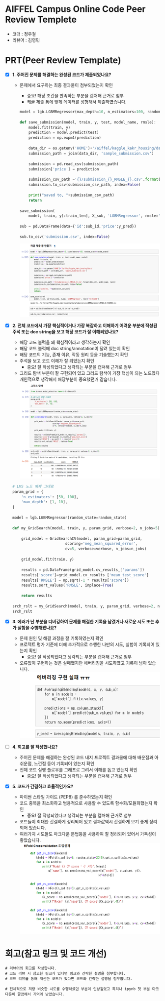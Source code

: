 # AIFFEL Campus Online Code Peer Review Templete
- 코더 : 정우철
- 리뷰어 : 김영민


# PRT(Peer Review Template)
- [x]  **1. 주어진 문제를 해결하는 완성된 코드가 제출되었나요?**
    - 문제에서 요구하는 최종 결과물이 첨부되었는지 확인
        - 중요! 해당 조건을 만족하는 부분을 캡쳐해 근거로 첨부
        - 케글 제출 폼에 맞게 데이터를 성형해서 제출하였습니다.
        
        ```python
        model = lgb.LGBMRegressor(max_depth=10, n_estimators=100, random_state=random_state)
        
        def save_submission(model, train, y, test, model_name, rmsle):
            model.fit(train, y)
            prediction = model.predict(test)
            prediction = np.expm1(prediction)
    
            data_dir = os.getenv('HOME')+'/aiffel/kaggle_kakr_housing/data'
            submission_path = join(data_dir, 'sample_submission.csv')
    
            submission = pd.read_csv(submission_path)
            submission['price'] = prediction
    
            submission_csv_path ='{}/submission_{}_RMSLE_{}.csv'.format(data_dir, model_name, rmsle)
            submission.to_csv(submission_csv_path, index=False)
    
            print("saved to, "+submission_csv_path)
            return
            
        save_submission(
            model, train, y[:train_len], X_sub, 'LGBMRegressor', rmsle='0.164399')
            
        sub = pd.DataFrame(data={'id':sub_id,'price':y_pred})
        
        sub.to_csv('submission.csv', index=False)
        ```
        ![image](./image/Ex02_01.png)
    
- [x]  **2. 전체 코드에서 가장 핵심적이거나 가장 복잡하고 이해하기 어려운 부분에 작성된 
주석 또는 doc string을 보고 해당 코드가 잘 이해되었나요?**
    - 해당 코드 블럭을 왜 핵심적이라고 생각하는지 확인
    - 해당 코드 블럭에 doc string/annotation이 달려 있는지 확인
    - 해당 코드의 기능, 존재 이유, 작동 원리 등을 기술했는지 확인
    - 주석을 보고 코드 이해가 잘 되었는지 확인
        - 중요! 잘 작성되었다고 생각되는 부분을 캡쳐해 근거로 첨부
    - 그리드 탐색 부분이 잘 구현되어 있고 그리드 탐색이 가장 핵심이 되는 노드였다 개인적으로 생각해서 해당부분이 중요했던거 같습니다.
    ![image](./image/Ex02_02.png)
    ```python
    # LMS 노드 예제 그대로
    param_grid = {
        'n_estimators': [50, 100],
        'max_depth': [1, 10],
    }
    
    model = lgb.LGBMRegressor(random_state=random_state)
    
    def my_GridSearch(model, train, y, param_grid, verbose=2, n_jobs=5):

        grid_model = GridSearchCV(model, param_grid=param_grid,
                            scoring='neg_mean_squared_error',
                            cv=5, verbose=verbose, n_jobs=n_jobs)

        grid_model.fit(train, y)
    
        results = pd.DataFrame(grid_model.cv_results_['params'])
        results['score']=grid_model.cv_results_['mean_test_score']
        results['RMSLE'] = np.sqrt(-1 * results['score'])
        results.sort_values('RMSLE', inplace=True)
    
        return results
    
    srch_rslt = my_GridSearch(model, train, y, param_grid, verbose=2, n_jobs=5)
    srch_rslt
    ```
        
- [x]  **3. 에러가 난 부분을 디버깅하여 문제를 해결한 기록을 남겼거나
새로운 시도 또는 추가 실험을 수행해봤나요?**
    - 문제 원인 및 해결 과정을 잘 기록하였는지 확인
    - 프로젝트 평가 기준에 더해 추가적으로 수행한 나만의 시도, 
    실험이 기록되어 있는지 확인
        - 중요! 잘 작성되었다고 생각되는 부분을 캡쳐해 근거로 첨부
    - 오류없이 구현하는 것은 실패했지만 에버리징을 시도하였고 기록이 남아 있습니다.
    ![image](./image/Ex02_03.png)
        
- [ ]  **4. 회고를 잘 작성했나요?**
    - 주어진 문제를 해결하는 완성된 코드 내지 프로젝트 결과물에 대해
    배운점과 아쉬운점, 느낀점 등이 기록되어 있는지 확인
    - 전체 코드 실행 플로우를 그래프로 그려서 이해를 돕고 있는지 확인
        - 중요! 잘 작성되었다고 생각되는 부분을 캡쳐해 근거로 첨부
        
- [x]  **5. 코드가 간결하고 효율적인가요?**
    - 파이썬 스타일 가이드 (PEP8) 를 준수하였는지 확인
    - 코드 중복을 최소화하고 범용적으로 사용할 수 있도록 함수화/모듈화했는지 확인
        - 중요! 잘 작성되었다고 생각되는 부분을 캡쳐해 근거로 첨부
    - 코드들이 최대한 간결하게 정리되어 있고 결과값역시 간결하게 보기 좋게 정리 되어 있습니다.
    - 여러가지 시도들도 마크다운 문법등을 사용하여 잘 정리되어 있어서 가독성이 좋았습니다.
    ![image](./image/Ex02_04.png)


# 회고(참고 링크 및 코드 개선)
```
# 리뷰어의 회고를 작성합니다.
# 코드 리뷰 시 참고한 링크가 있다면 링크와 간략한 설명을 첨부합니다.
# 코드 리뷰를 통해 개선한 코드가 있다면 코드와 간략한 설명을 첨부합니다.

# 전체적으로 저랑 비슷한 시도를 수행하셨던 부분이 인상깊었고 특히나 ipynb 첫 부분 마크다운이 깔끔해서 기억에 남았습니다.
```
